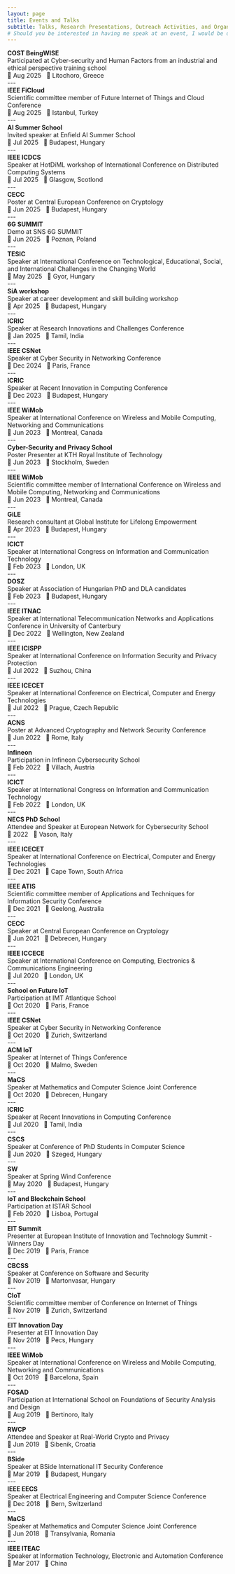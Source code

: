 ```yaml
---
layout: page
title: Events and Talks
subtitle: Talks, Research Presentations, Outreach Activities, and Organizational Roles
# Should you be interested in having me speak at an event, I would be delighted to hear from you. Please [reach out to me](/contact.md).
---
```


<div>
  <div><strong>COST BeingWISE</strong></div>
  <div>Participated at Cyber-security and Human Factors from an industrial and ethical perspective training school</div>
  <div>📅 Aug 2025 &nbsp;&nbsp;📍 Litochoro, Greece</div>
</div>
---
<div>
  <div><strong>IEEE FiCloud</strong></div>
  <div>Scientific committee member of Future Internet of Things and Cloud Conference</div>
  <div>📅 Aug 2025 &nbsp;&nbsp;📍 Istanbul, Turkey</div>
</div>
---
<div>
  <div><strong>AI Summer School</strong></div>
  <div>Invited speaker at Enfield AI Summer School</div>
  <div>📅 Jul 2025 &nbsp;&nbsp;📍 Budapest, Hungary</div>
</div>
---
<div>
  <div><strong>IEEE ICDCS</strong></div>
  <div>Speaker at HotDiML workshop of International Conference on Distributed Computing Systems</div>
  <div>📅 Jul 2025 &nbsp;&nbsp;📍 Glasgow, Scotlond</div>
</div>
---
<div>
  <div><strong>CECC</strong></div>
  <div>Poster at Central European Conference on Cryptology</div>
  <div>📅 Jun 2025 &nbsp;&nbsp;📍 Budapest, Hungary</div>
</div>
---
<div>
  <div><strong>6G SUMMIT</strong></div>
  <div>Demo at SNS 6G SUMMIT</div>
  <div>📅 Jun 2025 &nbsp;&nbsp;📍 Poznan, Poland</div>
</div>
---
<div>
  <div><strong>TESIC</strong></div>
  <div>Speaker at International Conference on Technological, Educational, Social, and International Challenges in the Changing World</div>
  <div>📅 May 2025 &nbsp;&nbsp;📍 Gyor, Hungary</div>
</div>
---
<div>
  <div><strong>SiA workshop</strong></div>
  <div>Speaker at career development and skill building workshop</div>
  <div>📅 Apr 2025 &nbsp;&nbsp;📍 Budapest, Hungary</div>
</div>
---
<div>
  <div><strong>ICRIC</strong></div>
  <div>Speaker at Research Innovations and Challenges Conference</div>
  <div>📅 Jan 2025 &nbsp;&nbsp;📍 Tamil, India</div>
</div>
---
<div>
  <div><strong>IEEE CSNet</strong></div>
  <div>Speaker at Cyber Security in Networking Conference</div>
  <div>📅 Dec 2024 &nbsp;&nbsp;📍 Paris, France</div>
</div>
---
<div>
  <div><strong>ICRIC</strong></div>
  <div>Speaker at Recent Innovation in Computing Conference</div>
  <div>📅 Dec 2023 &nbsp;&nbsp;📍 Budapest, Hungary</div>
</div>
---
<div>
  <div><strong>IEEE WiMob</strong></div>
  <div>Speaker at International Conference on Wireless and Mobile Computing, Networking and Communications</div>
  <div>📅 Jun 2023 &nbsp;&nbsp;📍 Montreal, Canada</div>
</div>
---
<div>
  <div><strong>Cyber-Security and Privacy School</strong></div>
  <div>Poster Presenter at KTH Royal Institute of Technology</div>
  <div>📅 Jun 2023 &nbsp;&nbsp;📍 Stockholm, Sweden</div>
</div>
---
<div>
  <div><strong>IEEE WiMob</strong></div>
  <div>Scientific committee member of International Conference on Wireless and Mobile Computing, Networking and Communications</div>
  <div>📅 Jun 2023 &nbsp;&nbsp;📍 Montreal, Canada</div>
</div>
---
<div>
  <div><strong>GiLE</strong></div>
  <div>Research consultant at Global Institute for Lifelong Empowerment</div>
  <div>📅 Apr 2023 &nbsp;&nbsp;📍 Budapest, Hungary</div>
</div>
---
<div>
  <div><strong>ICICT</strong></div>
  <div>Speaker at International Congress on Information and Communication Technology</div>
  <div>📅 Feb 2023 &nbsp;&nbsp;📍 London, UK</div>
</div>
---
<div>
  <div><strong>DOSZ</strong></div>
  <div>Speaker at Association of Hungarian PhD and DLA candidates</div>
  <div>📅 Feb 2023 &nbsp;&nbsp;📍 Budapest, Hungary</div>
</div>
---
<div>
  <div><strong>IEEE ITNAC</strong></div>
  <div>Speaker at International Telecommunication Networks and Applications Conference in University of Canterbury</div>
  <div>📅 Dec 2022 &nbsp;&nbsp;📍 Wellington, New Zealand</div>
</div>
---
<div>
  <div><strong>IEEE ICISPP</strong></div>
  <div>Speaker at International Conference on Information Security and Privacy Protection</div>
  <div>📅 Jul 2022 &nbsp;&nbsp;📍 Suzhou, China</div>
</div>
---
<div>
  <div><strong>IEEE ICECET</strong></div>
  <div>Speaker at International Conference on Electrical, Computer and Energy Technologies</div>
  <div>📅 Jul 2022 &nbsp;&nbsp;📍 Prague, Czech Republic</div>
</div>
---
<div>
  <div><strong>ACNS</strong></div>
  <div>Poster at Advanced Cryptography and Network Security Conference</div>
  <div>📅 Jun 2022 &nbsp;&nbsp;📍 Rome, Italy</div>
</div>
---
<div>
  <div><strong>Infineon</strong></div>
  <div>Participation in Infineon Cybersecurity School</div>
  <div>📅 Feb 2022 &nbsp;&nbsp;📍 Villach, Austria</div>
</div>
---
<div>
  <div><strong>ICICT</strong></div>
  <div>Speaker at International Congress on Information and Communication Technology</div>
  <div>📅 Feb 2022 &nbsp;&nbsp;📍 London, UK</div>
</div>
---
<div>
  <div><strong>NECS PhD School</strong></div>
  <div>Attendee and Speaker at European Network for Cybersecurity School</div>
  <div>📅 2022 &nbsp;&nbsp;📍 Vason, Italy</div>
</div>
---
<div>
  <div><strong>IEEE ICECET</strong></div>
  <div>Speaker at International Conference on Electrical, Computer and Energy Technologies</div>
  <div>📅 Dec 2021 &nbsp;&nbsp;📍 Cape Town, South Africa</div>
</div>
---
<div>
  <div><strong>IEEE ATIS</strong></div>
  <div>Scientific committee member of Applications and Techniques for Information Security Conference</div>
  <div>📅 Dec 2021 &nbsp;&nbsp;📍 Geelong, Australia</div>
</div>
---
<div>
  <div><strong>CECC</strong></div>
  <div>Speaker at Central European Conference on Cryptology</div>
  <div>📅 Jun 2021 &nbsp;&nbsp;📍 Debrecen, Hungary</div>
</div>
---
<div>
  <div><strong>IEEE ICCECE</strong></div>
  <div>Speaker at International Conference on Computing, Electronics & Communications Engineering</div>
  <div>📅 Jul 2020 &nbsp;&nbsp;📍 London, UK</div>
</div>
---
<div>
  <div><strong>School on Future IoT</strong></div>
  <div>Participation at IMT Atlantique School</div>
  <div>📅 Oct 2020 &nbsp;&nbsp;📍 Paris, France</div>
</div>
---
<div>
  <div><strong>IEEE CSNet</strong></div>
  <div>Speaker at Cyber Security in Networking Conference</div>
  <div>📅 Oct 2020 &nbsp;&nbsp;📍 Zurich, Switzerland</div>
</div>
---
<div>
  <div><strong>ACM IoT</strong></div>
  <div>Speaker at Internet of Things Conference</div>
  <div>📅 Oct 2020 &nbsp;&nbsp;📍 Malmo, Sweden</div>
</div>
---
<div>
  <div><strong>MaCS</strong></div>
  <div>Speaker at Mathematics and Computer Science Joint Conference</div>
  <div>📅 Oct 2020 &nbsp;&nbsp;📍 Debrecen, Hungary</div>
</div>
---
<div>
  <div><strong>ICRIC</strong></div>
  <div>Speaker at Recent Innovations in Computing Conference</div>
  <div>📅 Jul 2020 &nbsp;&nbsp;📍 Tamil, India</div>
</div>
---
<div>
  <div><strong>CSCS</strong></div>
  <div>Speaker at Conference of PhD Students in Computer Science</div>
  <div>📅 Jun 2020 &nbsp;&nbsp;📍 Szeged, Hungary</div>
</div>
---
<div>
  <div><strong>SW</strong></div>
  <div>Speaker at Spring Wind Conference</div>
  <div>📅 May 2020 &nbsp;&nbsp;📍 Budapest, Hungary</div>
</div>
---
<div>
  <div><strong>IoT and Blockchain School</strong></div>
  <div>Participation at ISTAR School</div>
  <div>📅 Feb 2020 &nbsp;&nbsp;📍 Lisboa, Portugal</div>
</div>
---
<div>
  <div><strong>EIT Summit</strong></div>
  <div>Presenter at European Institute of Innovation and Technology Summit - Winners Day</div>
  <div>📅 Dec 2019 &nbsp;&nbsp;📍 Paris, France</div>
</div>
---
<div>
  <div><strong>CBCSS</strong></div>
  <div>Speaker at Conference on Software and Security</div>
  <div>📅 Nov 2019 &nbsp;&nbsp;📍 Martonvasar, Hungary</div>
</div>
---
<div>
  <div><strong>CIoT</strong></div>
  <div>Scientific committee member of Conference on Internet of Things</div>
  <div>📅 Nov 2019 &nbsp;&nbsp;📍 Zurich, Switzerland</div>
</div>
---
<div>
  <div><strong>EIT Innovation Day</strong></div>
  <div>Presenter at EIT Innovation Day</div>
  <div>📅 Nov 2019 &nbsp;&nbsp;📍 Pecs, Hungary</div>
</div>
---
<div>
  <div><strong>IEEE WiMob</strong></div>
  <div>Speaker at International Conference on Wireless and Mobile Computing, Networking and Communications</div>
  <div>📅 Oct 2019 &nbsp;&nbsp;📍 Barcelona, Spain</div>
</div>
---
<div>
  <div><strong>FOSAD</strong></div>
  <div>Participation at International School on Foundations of Security Analysis and Design</div>
  <div>📅 Aug 2019 &nbsp;&nbsp;📍 Bertinoro, Italy</div>
</div>
---
<div>
  <div><strong>RWCP</strong></div>
  <div>Attendee and Speaker at Real-World Crypto and Privacy</div>
  <div>📅 Jun 2019 &nbsp;&nbsp;📍 Sibenik, Croatia</div>
</div>
---
<div>
  <div><strong>BSide</strong></div>
  <div>Speaker at BSide International IT Security Conference</div>
  <div>📅 Mar 2019 &nbsp;&nbsp;📍 Budapest, Hungary</div>
</div>
---
<div>
  <div><strong>IEEE EECS</strong></div>
  <div>Speaker at Electrical Engineering and Computer Science Conference</div>
  <div>📅 Dec 2018 &nbsp;&nbsp;📍 Bern, Switzerland</div>
</div>
---
<div>
  <div><strong>MaCS</strong></div>
  <div>Speaker at Mathematics and Computer Science Joint Conference</div>
  <div>📅 Jun 2018 &nbsp;&nbsp;📍 Transylvania, Romania</div>
</div>
---
<div>
  <div><strong>IEEE ITEAC</strong></div>
  <div>Speaker at Information Technology, Electronic and Automation Conference</div>
  <div>📅 Mar 2017 &nbsp;&nbsp;📍 China</div>
</div>


